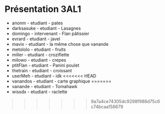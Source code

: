 # Présentation 3AL1

- anonm - etudiant - pates
- darksasuke - etudiant - Lasagnes
- domingo - intervenant - Flan pâtissier
- evrard - etudiant - javel
- mavix - etudiant - la même chose que vanande
- metololo - etudiant - fruits
- miller - etudiant - croziflette
- milowo - etudiant - crepes
- ptitFlan - etudiant - Panini poulet
- thetrain - etudiant - croissant
- userMeh - etudiant - idk
<<<<<<< HEAD
- vanandos - etudiant - carte graphique
=======
- vanande - etudiant - Tomahawk
- wissdx - etudiant - raclette
>>>>>>> 9a7a4ce74305dc9298f988d75c6c74bcaa158679
